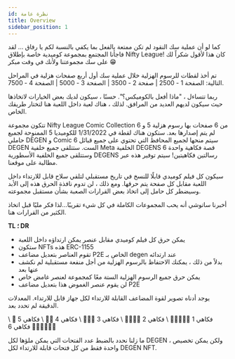 ```yaml
---
id: نظرة عامة
title: Overview
sidebar_position: 1
---
```


كما لو أن عملية سك النقود لم تكن ممتعة بالفعل بما يكفي بالنسبة لكم يا رفاق ... لقد فاجأنا المجتمع بمجموعة كوميدية خاصة بإطلاق Nifty League! كان هذا لأقول شكراً لك على سك مجموعتنا ولأنك في وقت مبكر 😁

تم أخذ لقطات للرسوم الهزلية خلال عملية سك أول أربع صفحات هزلية في المراحل التالية: الصفحة 1 - 2500 | صفحة 2 - 3500 | الصفحة 3 - 5000 | الصفحة 4 - 7500.

ربما تتساءل ، "ماذا أفعل بالكوميكس؟". حسنًا ، سيكون لديك بعض الخيارات لاتخاذها حيث سيكون لديهم العديد من المرافق. لذلك ، هناك لعبة داخل اللعبة هنا لتختار طريقك الخاص.

تتكون مجموعة Nifty League Comic Collection من 6 صفحات بها رسوم هزلية 5 و 6 لم يتم إصدارها بعد. ستكون هناك لقطة في 1/31/2022 للكوميديا 5 الممنوحة لجميع حاملي DEGEN و Comic 6 سيتم منحها لجميع المحافظ التي تحتوي على جميع قبائل DEGEN الست. ستتلقى جميع خلفية Meta الخلفية DEGENS قصة فكاهية واحدة 6 وستتلقى جميع الخلفية الأسطورية DEGENS رسالتين فكاهيتين! سيتم توفير هذه عبر مطالبة على موقعنا.

سيكون كل فيلم كوميدي قابلًا للنسخ في تاريخ مستقبلي لتلقي سلاح قابل للارتداء داخل اللعبة مقابل كل صفحة يتم حرقها. ومع ذلك ، لن تدوم نافذة الحرق هذه إلى الأبد وسيضطر كل حامل إلى اتخاذ بعض القرارات الصعبة بشأن مستقبل مجموعته.

أخبرنا ساتوشي أنه يحب المجموعات الكاملة في كل شيء تقريبًا…لذا فكر مليًا قبل اتخاذ الكثير من القرارات هنا.

**TL ؛ DR**

- يمكن حرق كل فيلم كوميدي مقابل عنصر يمكن ارتداؤه داخل اللعبة
- ستكون NFTs هذه ERC-1155
- تقوم العناصر بتعديل مضاعف P2E الخاص بـ degen عند ارتدائه
- بدلاً من ذلك ، يمكنك الاحتفاظ بالرسوم الهزلية من أجل منفعة مستقبلية لم نكشف عنها بعد
- يمكن حرق جميع الرسوم الهزلية الستة معًا كمجموعة لعنصر غامض خاص
- لن يقوم عنصر الغموض هذا بتعديل مضاعف P2E

يوجد أدناه تصوير لقوة المضاعف القابلة للارتداء لكل جهاز قابل للارتداء. المعدلات الدقيقة لم تحدد بعد.

فكاهي 1 💪💪💪💪💪 \ فكاهي 2 💪💪💪💪 \ فكاهي 3 💪💪💪 \ فكاهي 4 💪💪 \ فكاهي 5 💪 \ فكاهي 6 💪💪💪💪💪💪


ما زلنا نحدد بالضبط عدد الفتحات التي يمكن ملؤها لكل DEGEN ، ولكن يمكن تخصيص واحدة فقط من كل فتحات قابلة للارتداء لكل DEGEN NFT. 
